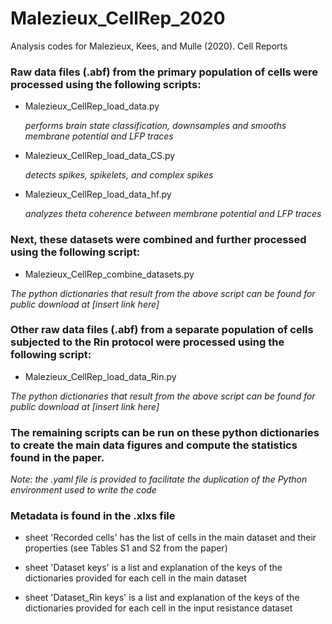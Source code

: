 # Malezieux_CellRep_2020

Analysis codes for Malezieux, Kees, and Mulle (2020). Cell Reports

### Raw data files (.abf) from the primary population of cells were processed using the following scripts:

* Malezieux_CellRep_load_data.py

   *performs brain state classification, downsamples and smooths membrane potential and LFP traces*

* Malezieux_CellRep_load_data_CS.py

   *detects spikes, spikelets, and complex spikes*

* Malezieux_CellRep_load_data_hf.py

   *analyzes theta coherence between membrane potential and LFP traces*

### Next, these datasets were combined and further processed using the following script:

* Malezieux_CellRep_combine_datasets.py

*The python dictionaries that result from the above script can be found for public download at [insert link here]*

### Other raw data files (.abf) from a separate population of cells subjected to the Rin protocol were processed using the following script:

* Malezieux_CellRep_load_data_Rin.py

*The python dictionaries that result from the above script can be found for public download at [insert link here]*

### The remaining scripts can be run on these python dictionaries to create the main data figures and compute the statistics found in the paper.

*Note: the .yaml file is provided to facilitate the duplication of the Python environment used to write the code*

### Metadata is found in the .xlxs file

* sheet 'Recorded cells' has the list of cells in the main dataset and their properties (see Tables S1 and S2 from the paper)

* sheet 'Dataset keys' is a list and explanation of the keys of the dictionaries provided for each cell in the main dataset

* sheet 'Dataset_Rin keys' is a list and explanation of the keys of the dictionaries provided for each cell in the input resistance dataset

